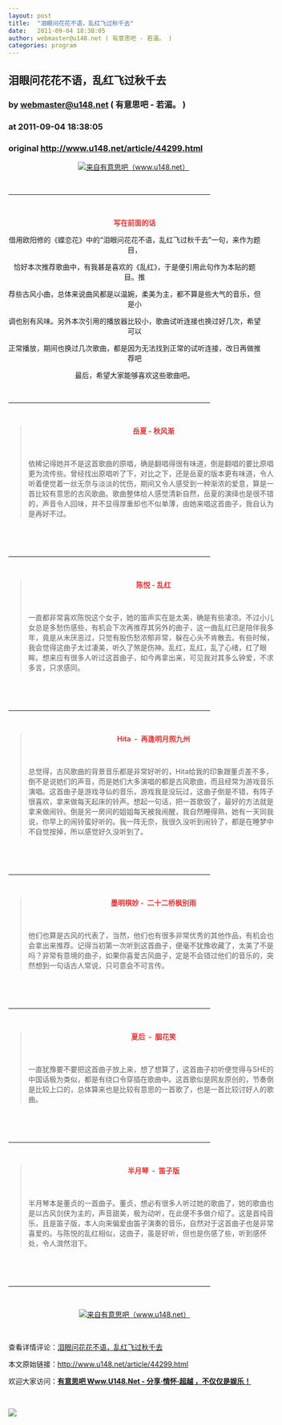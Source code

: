```yaml
---
layout: post
title:  "泪眼问花花不语，乱红飞过秋千去"
date:   2011-09-04 18:38:05
author: webmaster@u148.net ( 有意思吧 - 若湄。 )
categories: program
---
```


## 泪眼问花花不语，乱红飞过秋千去
### by webmaster@u148.net ( 有意思吧 - 若湄。 )
### at 2011-09-04 18:38:05
### original <http://www.u148.net/article/44299.html>

<p style="text-align:center"><a href="http://www.u148.net/article/44299.html"><img alt="来自有意思吧（www.u148.net）" title="泪眼问花花不语，乱红飞过秋千去" src="http://file3.u148.net/2011/8/images/1314719629385.jpg"></a> </p>
<p> </p>
<hr align="center" color="#ffb5b5" size="3" width="80%">
<p> </p>
<p align="center"><span style="color:#e53333"><strong>写在前面的话</strong></span></p>
<p align="center">借用欧阳修的《蝶恋花》中的“泪眼问花花不语，乱红飞过秋千去”一句，来作为题目，</p>
<p align="center">恰好本次推荐歌曲中，有我甚是喜欢的《乱红》，于是便引用此句作为本贴的题目。推</p>
<p align="center">荐些古风小曲，总体来说曲风都是以温婉，柔美为主，都不算是些大气的音乐，但是小</p>
<p align="center">调也别有风味。另外本次引用的播放器比较小，歌曲试听连接也换过好几次，希望可以</p>
<p align="center">正常播放，期间也换过几次歌曲，都是因为无法找到正常的试听连接，改日再做推荐吧</p>
<p align="center">最后，希望大家能够喜欢这些歌曲吧。</p>
<p> </p>
<hr align="center" color="#ffb5b5" size="3" width="80%">
<p> </p>
<blockquote style="width:500px"><p align="center"><span style="color:#e53333"><strong><span style="font-size:14px">岳夏 - 秋风渐</span></strong></span></p>
<span style="font-size:14px"> </span><p style="text-align:left"><span style="font-size:14px"> <br>
</span></p>
<p style="text-align:left"><span style="font-size:14px">依稀记得她并不是这首歌曲的原唱，确是翻唱得很有味道，倒是翻唱的要比原唱更为流传些。曾经找出原唱听了下，对比之下，还是岳夏的版本更有味道，令人听着便觉着一丝无奈与淡淡的忧伤，期间又令人感受到一种渐浓的爱意，算是一首比较有意思的古风歌曲。歌曲整体给人感觉清新自然，岳夏的演绎也是很不错的，声音令人回味，并不显得厚重却也不似单薄，由她来唱这首曲子，我自认为是再好不过。</span></p>
</blockquote>
 <p></p>
<p align="center">
<p> </p>
<hr align="center" color="#ffb5b5" size="3" width="80%">
<p> </p>
<blockquote style="width:500px"><p align="center"><span style="color:#e53333"><strong><span style="font-size:14px">陈悦 - 乱红</span></strong></span></p>
<span style="font-size:14px"> </span><p style="text-align:left"><span style="font-size:14px"> <br>
</span></p>
<p style="text-align:left"><span style="font-size:14px">一直都非常喜欢陈悦这个女子，她的笛声实在是太美，确是有些凄凉。不过小儿女总是多愁伤感些，有机会下次再推荐其另外的曲子，这一曲乱红已是陪伴我多年，竟是从未厌恶过，只觉有股伤愁浓郁非常，躲在心头不肯散去。有些时候，我会觉得这曲子太过凄美，听久了煞是伤神。乱红，乱红，乱了心绪，红了眼眸。想来应有很多人听过这首曲子，如今再拿出来，可见我对其多么钟爱，不求多言，只求感同。</span></p>
</blockquote>
<p> </p>
<p align="center">
<p> </p>
<hr align="center" color="#ffb5b5" size="3" width="80%">
<p> </p>
<blockquote style="width:500px"><p align="center"><span style="color:#e53333"><strong><span style="font-size:14px">Hita  -  再逢明月照九州</span></strong></span></p>
<span style="font-size:14px"> </span><p style="text-align:left"><span style="font-size:14px"> <br>
</span></p>
<p style="text-align:left"><span style="font-size:14px">总觉得，古风歌曲的背景音乐都是非常好听的，Hita给我的印象跟董贞差不多，倒不是说她们的声音，而是她们大多演唱的都是古风歌曲，而且经常为游戏音乐演唱。这首曲子是游戏寻仙的音乐，游戏我是没玩过，这曲子倒是不错，有阵子很喜欢，拿来做每天起床的铃声。想起一句话，把一首歌毁了，最好的方法就是拿来做闹铃。倒是另一房间的姐姐每天被我闹醒，我自然睡得熟，她有一天同我说，你早上的闹铃蛮好听的。我一阵无奈，我很久没听到闹铃了，都是在睡梦中不自觉按掉，所以感觉好久没听到了。</span></p>
</blockquote>
<p> </p>
<p align="center">
<p> </p>
<hr align="center" color="#ffb5b5" size="3" width="80%">
<p> </p>
<blockquote style="width:500px"><p align="center"><span style="color:#e53333"><strong><span style="font-size:14px">墨明棋妙 -  二十二桥枫别雨</span></strong></span></p>
<span style="font-size:14px"> </span><p style="text-align:left"><span style="font-size:14px"> <br>
</span></p>
<p style="text-align:left"><span style="font-size:14px">他们也算是古风的代表了，当然，他们也有很多非常优秀的其他作品，有机会也会拿出来推荐。记得当初第一次听到这首曲子，便毫不犹豫收藏了，太美了不是吗？非常有意境的曲子，如果你喜爱古风曲子，定是不会错过他们的音乐的，突然想到一句话古人常说，只可意会不可言传。</span></p>
</blockquote>
<p> </p>
<p align="center">
<p> </p>
<hr align="center" color="#ffb5b5" size="3" width="80%">
<p> </p>
<blockquote style="width:500px"><p align="center"><span style="color:#e53333"><strong><span style="font-size:14px">夏后  -  胭花笑</span></strong></span></p>
<span style="font-size:14px"> </span><p style="text-align:left"><span style="font-size:14px"> <br>
</span></p>
<p style="text-align:left"><span style="font-size:14px">一直犹豫要不要把这首曲子放上来，想了想算了，这首曲子初听便觉得与SHE的中国话极为类似，都是有绕口令穿插在歌曲中。这首歌似是网友原创的，节奏倒是比较上口的，总体算来也是比较有意思的一首歌了，也是一首比较讨好人的歌曲。</span></p>
</blockquote>
<p> </p>
<p align="center">
<p> </p>
<hr align="center" color="#ffb5b5" size="3" width="80%">
<p> </p>
<blockquote style="width:500px"><p align="center"><span style="color:#e53333"><strong><span style="font-size:14px">半月琴  -  笛子版</span></strong></span></p>
<span style="font-size:14px"> </span><p style="text-align:left"><span style="font-size:14px"> <br>
</span></p>
<p style="text-align:left"><span style="font-size:14px">半月琴本是董贞的一首曲子。董贞，想必有很多人听过她的歌曲了，她的歌曲也是以古风剑侠为主的，声音甜美，极为动听，在此便不多做介绍了。这是首纯音乐，且是笛子版，本人向来偏爱由笛子演奏的音乐，自然对于这首曲子也是非常喜爱的。与陈悦的乱红相似，这曲子，虽是好听，但也是伤感了些，听到感怀处，令人潸然泪下。</span></p>
</blockquote>
<p> </p>
<p align="center">
<p> </p>
<hr align="center" color="#ffb5b5" size="3" width="80%">
<p> </p>
<p align="center"><a href="http://www.u148.net/article/44299.html"><img alt="来自有意思吧（www.u148.net）" title="泪眼问花花不语，乱红飞过秋千去" src="http://file3.u148.net/2011/8/images/1314719644413.jpg"></a></p><p> </p><p>查看详情评论：<a href="http://www.u148.net/article/44299.html">泪眼问花花不语，乱红飞过秋千去</a></p><p>本文原始链接：<a href="http://www.u148.net/article/44299.html">http://www.u148.net/article/44299.html</a></p><p>欢迎大家访问：<a href="http://www.u148.net"><strong>有意思吧 Www.U148.Net - 分享·情怀·超越 ，不仅仅是娱乐！</strong></a></p><p> </p><p><a href="http://dianpu.tao123.com?pid=mm_26142575_0_0&amp;eventid=102167"><img src="http://img.u148.net/activity/used/Tao123_category.gif" border="0"></a></p><p> </p></p></p></p></p></p></p>